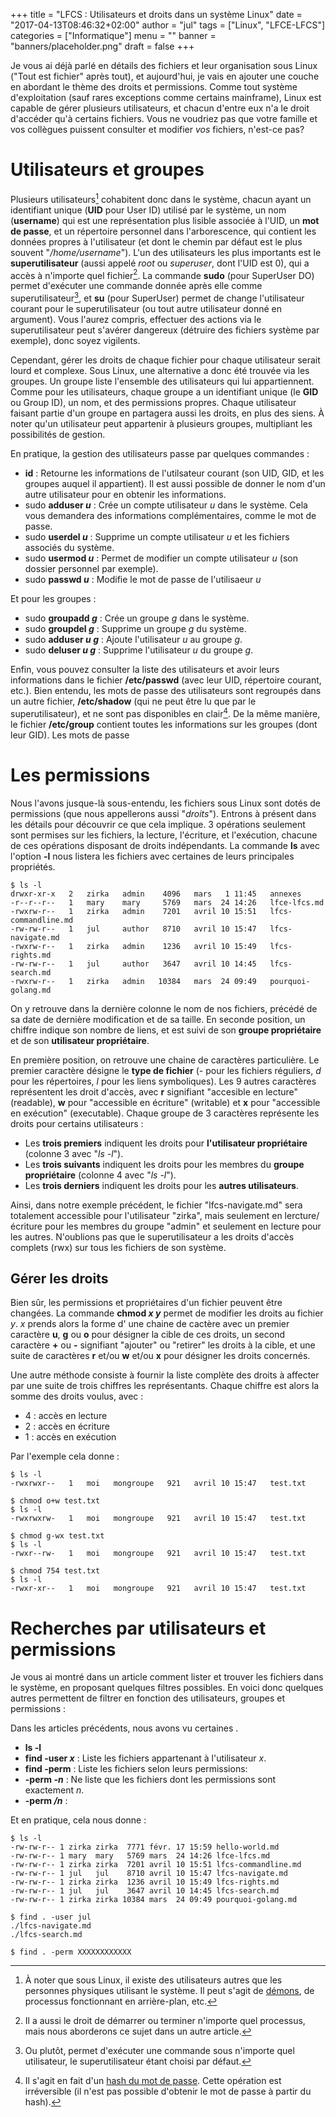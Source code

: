 +++
title      = "LFCS : Utilisateurs et droits dans un système Linux"
date       = "2017-04-13T08:46:32+02:00"
author     = "jul"
tags       = ["Linux", "LFCE-LFCS"]
categories = ["Informatique"]
menu       = ""
banner     = "banners/placeholder.png"
draft      = false
+++

<!-- ê î ô û -->

Je vous ai déjà parlé en détails des fichiers et leur organisation sous Linux ("Tout est fichier" après tout), et aujourd'hui, je vais en ajouter une couche en abordant le thème des droits et permissions. Comme tout système d'exploitation (sauf rares exceptions comme certains mainframe), Linux est capable de gérer plusieurs utilisateurs, et chacun d'entre eux n'a le droit d'accéder qu'à certains fichiers. Vous ne voudriez pas que votre famille et vos collègues puissent consulter et modifier _vos_ fichiers, n'est-ce pas?

# Utilisateurs et groupes

Plusieurs utilisateurs[^1] cohabitent donc dans le système, chacun ayant un identifiant unique (**UID** pour User ID) utilisé par le système, un nom (**username**) qui est une représentation plus lisible associée à l'UID, un **mot de passe**, et un répertoire personnel dans l'arborescence, qui contient les données propres à l'utilisateur (et dont le chemin par défaut est le plus souvent "*/home/username*"). L'un des utilisateurs les plus importants est le **superutilisateur** (aussi appelé _root_ ou _superuser_, dont l'UID est 0), qui a accès à n'importe quel fichier[^2]. La commande **sudo** (pour SuperUser DO) permet d'exécuter une commande donnée après elle comme superutilisateur[^3], et **su** (pour SuperUser) permet de change l'utilisateur courant pour le superutilisateur (ou tout autre utilisateur donné en argument). Vous l'aurez compris, effectuer des actions via le superutilisateur peut s'avérer dangereux (détruire des fichiers système par exemple), donc soyez vigilents.

[^1]: À noter que sous Linux, il existe des utilisateurs autres que les personnes physiques utilisant le système. Il peut s'agit de [démons](https://fr.wikipedia.org/wiki/Daemon_(informatique)), de processus fonctionnant en arrière-plan, etc.

[^2]: Il a aussi le droit de démarrer ou terminer n'importe quel processus, mais nous aborderons ce sujet dans un autre article.

[^3]: Ou plutôt, permet d'exécuter une commande sous n'importe quel utilisateur, le superutilisateur étant choisi par défaut.


Cependant, gérer les droits de chaque fichier pour chaque utilisateur serait lourd et complexe. Sous Linux, une alternative a donc été trouvée via les groupes. Un groupe liste l'ensemble des utilisateurs qui lui appartiennent. Comme pour les utilisateurs, chaque groupe a un identifiant unique (le **GID** ou Group ID), un nom, et des permissions propres. Chaque utilisateur faisant partie d'un groupe en partagera aussi les droits, en plus des siens. À noter qu'un utilisateur peut appartenir à plusieurs groupes, multipliant les possibilités de gestion. <!-- Ainsi, si un utilisateur _lambda_ fait partie du groupe _g_, il aura accès aux fichiers autorisés pour _u_ et pour _g_. -->

En pratique, la gestion des utilisateurs passe par quelques commandes :

 - **id** : Retourne les informations de l'utilsateur courant (son UID, GID, et les groupes auquel il appartient). Il est aussi possible de donner le nom d'un autre utilisateur pour en obtenir les informations.
 - sudo **adduser _u_** : Crée un compte utilisateur _u_ dans le système. Cela vous demandera des informations complémentaires, comme le mot de passe.
 - sudo **userdel _u_** : Supprime un compte utilisateur _u_ et les fichiers associés du système.
 - sudo **usermod _u_** : Permet de modifier un compte utilisateur _u_ (son dossier personnel par exemple).
 - sudo **passwd _u_** : Modifie le mot de passe de l'utilisaeur _u_

Et pour les groupes :

 - sudo **groupadd _g_** : Crée un groupe _g_ dans le système.
 - sudo **groupdel _g_** : Supprime un groupe _g_ du système.
 - sudo **adduser _u_ _g_** : Ajoute l'utilisateur _u_ au groupe _g_.
 - sudo **deluser _u_ _g_** : Supprime l'utilisateur _u_ du groupe _g_.


Enfin, vous pouvez consulter la liste des utilisateurs et avoir leurs informations dans le fichier **/etc/passwd** (avec leur UID, répertoire courant, etc.). Bien entendu, les mots de passe des utilisateurs sont regroupés dans un autre fichier, **/etc/shadow** (qui ne peut être lu que par le superutilisateur), et ne sont pas disponibles en clair[^4]. De la même manière, le fichier **/etc/group** contient toutes les informations sur les groupes (dont leur GID). Les mots de passe

[^4]: Il s'agit en fait d'un [hash du mot de passe](https://www.aychedee.com/2012/03/14/etc_shadow-password-hash-formats/). Cette opération est irréversible (il n'est pas possible d'obtenir le mot de passe à partir du hash).

# Les permissions

Nous l'avons jusque-là sous-entendu, les fichiers sous Linux sont dotés de permissions (que nous appellerons aussi "_droits_"). Entrons à présent dans les détails pour découvrir ce que cela implique. 3 opérations seulement sont permises sur les fichiers, la lecture, l'écriture, et l'exécution, chacune de ces opérations disposant de droits indépendants. La commande **ls** avec l'option **-l** nous listera les fichiers avec certaines de leurs principales propriétés.

	$ ls -l
	drwxr-xr-x   2   zirka   admin    4096   mars   1 11:45   annexes
	-r--r--r--   1   mary    mary     5769   mars  24 14:26   lfce-lfcs.md
	-rwxrw-r--   1   zirka   admin    7201   avril 10 15:51   lfcs-commandline.md
	-rw-rw-r--   1   jul     author   8710   avril 10 15:47   lfcs-navigate.md
	-rwxrw-r--   1   zirka   admin    1236   avril 10 15:49   lfcs-rights.md
	-rw-rw-r--   1   jul     author   3647   avril 10 14:45   lfcs-search.md
	-rwxrw-r--   1   zirka   admin   10384   mars  24 09:49   pourquoi-golang.md

On y retrouve dans la dernière colonne le nom de nos fichiers, précédé de sa date de dernière modification et de sa taille. En seconde position, un chiffre indique son nombre de liens, et est suivi de son **groupe propriétaire** et de son **utilisateur propriétaire**.

En première position, on retrouve une chaine de caractères particulière. Le premier caractère désigne le **type de fichier** (_-_ pour les fichiers réguliers, _d_ pour les répertoires, _l_ pour les liens symboliques). Les 9 autres caractères représentent les droit d'accès, avec **r** signifiant "accesible en lecture" (readable), **w** pour "accessible en écriture" (writable) et **x** pour "accessible en exécution" (executable). Chaque groupe de 3 caractères représente les droits pour certains utilisateurs :

 - Les **trois premiers** indiquent les droits pour **l'utilisateur propriétaire** (colonne 3 avec "_ls -l_").
 - Les **trois suivants** indiquent les droits pour les membres du **groupe propriétaire** (colonne 4 avec "_ls -l_").
 - Les **trois derniers** indiquent les droits pour les **autres utilisateurs**.

Ainsi, dans notre exemple précédent, le fichier "lfcs-navigate.md" sera totalement accessible pour l'utilisateur "zirka", mais seulement en lercture/écriture pour les membres du groupe "admin" et seulement en lecture pour les autres. N'oublions pas que le superutilisateur a les droits d'accès complets (rwx) sur tous les fichiers de son système.

## Gérer les droits

Bien sûr, les permissions et propriétaires d'un fichier peuvent être changées. La commande **chmod _x_ _y_** permet de modifier les droits au fichier _y_. _x_ prends alors la forme d'
une chaine de cactère avec un premier caractère **u**, **g** ou **o** pour désigner la cible de ces droits, un second caractère **+** ou **-** signifiant "ajouter" ou "retirer" les droits à la cible, et une suite de caractères **r** et/ou **w** et/ou **x** pour désigner les droits concernés.

Une autre méthode consiste à fournir la liste complète des droits à affecter par une suite de trois chiffres les représentants. Chaque chiffre est alors la somme des droits voulus, avec :

 - 4 : accès en lecture
 - 2 : accès en écriture
 - 1 : accès en exécution


Par l'exemple cela donne :

	$ ls -l
	-rwxrwxr--   1   moi   mongroupe   921   avril 10 15:47   test.txt

	$ chmod o+w test.txt
	$ ls -l
	-rwxrwxrw-   1   moi   mongroupe   921   avril 10 15:47   test.txt

	$ chmod g-wx test.txt
	$ ls -l
	-rwxr--rw-   1   moi   mongroupe   921   avril 10 15:47   test.txt

	$ chmod 754 test.txt
	$ ls -l
	-rwxr-xr--   1   moi   mongroupe   921   avril 10 15:47   test.txt




[^5]: Une troisième méthode consiste à remplacer la liste complète des droits à affecter par [une suite de nombres les représentants](https://linuxjourney.com/lesson/modifying-permissions).
<!-- 
File permissions is displayed as following;

    first character is - or l or d, d indicates a directory, a line represents a file, l is a symlink (or soft link) - special type of file
    three sets of characters, three times, indicating permissions for owner, group and other:
        r = readable
        w = writable
        x = executable

In your example -rwxrw-r--, this means the line displayed is:

    a regular file (displayed as -)
    readable, writable and executable by owner (rwx)
    readable, writable, but not executable by group (rw-)
    readable but not writable or executable by other (r--)

 -->

<!-- 
As we learned previously, files have different permissions or file modes. Let's look at an example:

$ ls -l Desktop/

drwxr-xr-x 2 pete penguins 4096 Dec 1 11:45 .

There are four parts to a file's permissions. The first part is the filetype, which is denoted by the first character in the permissions, in our case since we are looking at a directory it shows d for the filetype. Most commonly you will see a - for a regular file.

The next three parts of the file mode are the actual permissions. The permissions are grouped into 3 bits each. The first 3 bits are user permissions, then group permissions and then other permissions. I've added the pipe to make it easier to differentiate.

d | rwx | r-x | r-x 

Each character represent a different permission:

    r: readable
    w: writable
    x: executable (basically an executable program)
    -: empty

So in the above example, we see that the user pete has read, write and execute permissions on the file. The group penguins has read and execute permissions. And finally, the other users (everyone else) has read and execute permissions. 
-->


# Recherches par utilisateurs et permissions

Je vous ai montré dans un article comment lister et trouver les fichiers dans le système, en proposant quelques filtres possibles. En voici donc quelques autres permettent de filtrer en fonction des utilisateurs, groupes et permissions :


Dans les articles précédents, nous avons vu certaines . 

 - **ls -l**
 - **find -user _x_** : Liste les fichiers appartenant à l'utilisateur _x_.
 - **find -perm** : Liste les fichiers selon leurs permissions:
  - **-perm _-n_** : Ne liste que les fichiers dont les permissions sont exactement _n_.
  - **-perm _/n_** : 

Et en pratique, cela nous donne :

	$ ls -l
	-rw-rw-r-- 1 zirka zirka  7771 févr. 17 15:59 hello-world.md
	-rw-rw-r-- 1 mary  mary   5769 mars  24 14:26 lfce-lfcs.md
	-rw-rw-r-- 1 zirka zirka  7201 avril 10 15:51 lfcs-commandline.md
	-rw-rw-r-- 1 jul   jul    8710 avril 10 15:47 lfcs-navigate.md
	-rw-rw-r-- 1 zirka zirka  1236 avril 10 15:49 lfcs-rights.md
	-rw-rw-r-- 1 jul   jul    3647 avril 10 14:45 lfcs-search.md
	-rw-rw-r-- 1 zirka zirka 10384 mars  24 09:49 pourquoi-golang.md

	$ find . -user jul
	./lfcs-navigate.md
	./lfcs-search.md

	$ find . -perm XXXXXXXXXXXX




<!--
Ref : https://linuxjourney.com/lesson/file-permissions
-->



<!-- sudo -->

<!-- uname -a -->
<!-- Linux Epinet 3.13.0-93-generic #140-Ubuntu SMP Mon Jul 18 21:21:05 UTC 2016 x86_64 x86_64 x86_64 GNU/Linux -->
<!--   A      B         C                                D                          E      F      G      H      -->
<!-- A = kernel name ; B = network node hostname ; C = kernel release ; D = kernel version ; E = machine hardware name -->
<!-- F = processor type (non-portable) ; G = hardware platform (non-portable) ; H = operating system -->
<!-- shutdown -->
<!-- logout -->
